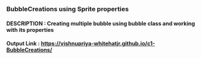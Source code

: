 ### BubbleCreations using Sprite properties
#### DESCRIPTION : Creating multiple bubble using bubble class and working with its properties


#### Output Link : https://vishnupriya-whitehatjr.github.io/c1-BubbleCreations/
